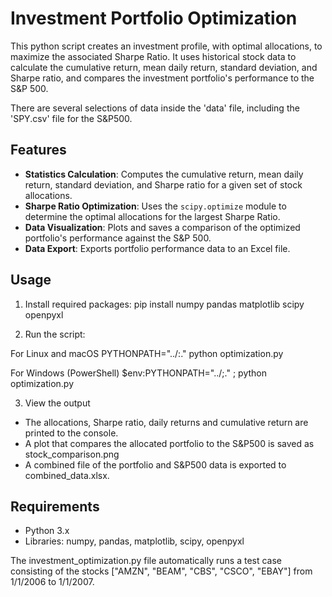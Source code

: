 # Investment Portfolio Optimization

This python script creates an investment profile, with optimal allocations, to maximize the associated Sharpe Ratio. It uses historical stock data to calculate the cumulative return, mean daily return, standard deviation, and Sharpe ratio, and compares the investment portfolio's performance to the S&P 500.

There are several selections of data inside the 'data' file, including the 'SPY.csv' file for the S&P500.

## Features

- **Statistics Calculation**: Computes the cumulative return, mean daily return, standard deviation, and Sharpe ratio for a given set of stock allocations.
- **Sharpe Ratio Optimization**: Uses the `scipy.optimize` module to determine the optimal allocations for the largest Sharpe Ratio.
- **Data Visualization**: Plots and saves a comparison of the optimized portfolio's performance against the S&P 500.
- **Data Export**: Exports portfolio performance data to an Excel file.

## Usage

1. Install required packages:
pip install numpy pandas matplotlib scipy openpyxl

2. Run the script:

For Linux and macOS
PYTHONPATH="../:." python optimization.py

For Windows (PowerShell)
$env:PYTHONPATH="../;." ; python optimization.py

3. View the output
- The allocations, Sharpe ratio, daily returns and cumulative return are printed to the console.
- A plot that compares the allocated portfolio to the S&P500 is saved as stock_comparison.png
- A combined file of the portfolio and S&P500 data is exported to combined_data.xlsx.

## Requirements
- Python 3.x
- Libraries: numpy, pandas, matplotlib, scipy, openpyxl

The investment_optimization.py file automatically runs a test case consisting of the stocks ["AMZN", "BEAM", "CBS", "CSCO", "EBAY"] from 1/1/2006 to 1/1/2007.
